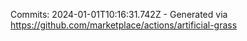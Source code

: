 Commits: 2024-01-01T10:16:31.742Z - Generated via https://github.com/marketplace/actions/artificial-grass
<br>
